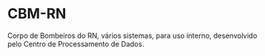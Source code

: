 CBM-RN
=======
Corpo de Bombeiros do RN, vários sistemas, para uso interno, desenvolvido pelo Centro de Processamento de Dados.
